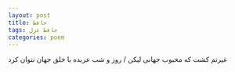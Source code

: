 ```yaml
---
layout: post
title: حافظ
tags: حافظ غزل
categories: poem
---
```


غیرتم کشت که محبوب جهانی لیکن / روز و شب عربده با خلق جهان نتوان کرد